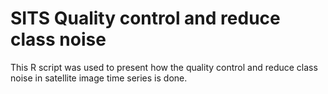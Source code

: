 # SITS Quality control and reduce class noise
This R script was used to present how the quality control and reduce class noise in satellite image time series is done. 